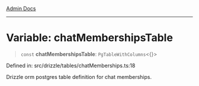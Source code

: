 [Admin Docs](/)

***

# Variable: chatMembershipsTable

> `const` **chatMembershipsTable**: `PgTableWithColumns`\<\{\}\>

Defined in: src/drizzle/tables/chatMemberships.ts:18

Drizzle orm postgres table definition for chat memberships.
